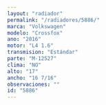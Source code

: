 ```yaml
---
layout: "radiador"
permalink: "/radiadores/5886/"
marca: "Volkswagen"
modelo: "Crossfox"
ano: "2016"
motor: "L4 1.6"
transmision: "Estándar"
parte: "M-12527"
clima: "NO"
alto: "17"
ancho: "16 7/16"
observaciones: ""
id: "5886"
---
```



